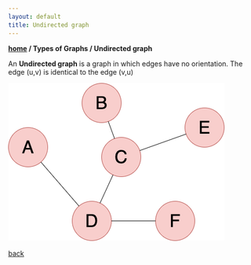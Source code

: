 ```yaml
---
layout: default
title: Undirected graph
---
```

__[home](../) / Types of Graphs / Undirected graph__


An __Undirected graph__ is a graph in which edges have no orientation. The edge (u,v) is identical to the edge (v,u)

![Octocat](../img-asset/undirectedgraph.png)

[back](../)